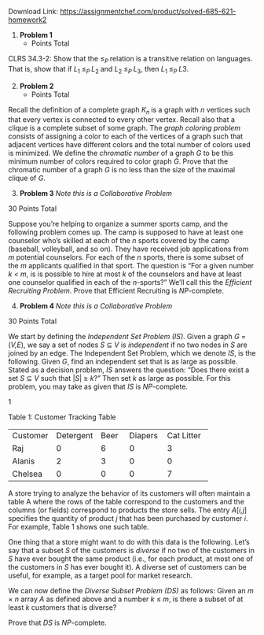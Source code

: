 Download Link: https://assignmentchef.com/product/solved-685-621-homework2
<br>
<ol>

 <li><strong>Problem 1</strong>

  <ul>

   <li>Points Total</li>

  </ul></li>

</ol>

CLRS 34.3-2: Show that the ≤<em><sub>P </sub></em>relation is a transitive relation on languages. That is, show that if <em>L</em><sub>1 </sub>≤<em><sub>P </sub>L</em><sub>2 </sub>and <em>L</em><sub>2 </sub>≤<em><sub>P </sub>L</em><sub>3</sub>, then <em>L</em><sub>1 </sub>≤<em><sub>P </sub>L</em>3.

<ol start="2">

 <li><strong>Problem 2</strong>

  <ul>

   <li>Points Total</li>

  </ul></li>

</ol>

Recall the definition of a complete graph <em>K<sub>n </sub></em>is a graph with <em>n </em>vertices such that every vertex is connected to every other vertex. Recall also that a clique is a complete subset of some graph. The <em>graph coloring problem </em>consists of assigning a color to each of the vertices of a graph such that adjacent vertices have different colors and the total number of colors used is minimized. We define the <em>chromatic number </em>of a graph <em>G </em>to be this minimum number of colors required to color graph <em>G</em>. Prove that the chromatic number of a graph <em>G </em>is no less than the size of the maximal clique of <em>G</em>.

<ol start="3">

 <li><strong>Problem 3 </strong><em>Note this is a Collaborative Problem</em></li>

</ol>

30 Points Total

Suppose you’re helping to organize a summer sports camp, and the following problem comes up. The camp is supposed to have at least one counselor who’s skilled at each of the <em>n </em>sports covered by the camp (baseball, volleyball, and so on). They have received job applications from <em>m </em>potential counselors. For each of the <em>n </em>sports, there is some subset of the <em>m </em>applicants qualified in that sport. The question is “For a given number <em>k &lt; m</em>, is is possible to hire at most <em>k </em>of the counselors and have at least one counselor qualified in each of the <em>n</em>-sports?” We’ll call this the <em>Efficient Recruiting Problem</em>. Prove that Efficient Recruiting is <em>NP</em>-complete.

<ol start="4">

 <li><strong>Problem 4 </strong><em>Note this is a Collaborative Problem</em></li>

</ol>

30 Points Total

We start by defining the <em>Independent Set Problem (IS)</em>. Given a graph <em>G </em>= (<em>V,E</em>), we say a set of nodes <em>S </em>⊆ <em>V </em>is <em>independent </em>if no two nodes in <em>S </em>are joined by an edge. The Independent Set Problem, which we denote <em>IS</em>, is the following. Given <em>G</em>, find an independent set that is as large as possible. Stated as a decision problem, <em>IS </em>answers the question: “Does there exist a set <em>S </em>⊆ <em>V </em>such that |<em>S</em>| ≥ <em>k</em>?” Then set <em>k </em>as large as possible. For this problem, you may take as given that <em>IS </em>is <em>NP</em>-complete.

1

Table 1: Customer Tracking Table

<table width="323">

 <tbody>

  <tr>

   <td width="72">Customer</td>

   <td width="73">Detergent</td>

   <td width="42">Beer</td>

   <td width="61">Diapers</td>

   <td width="75">Cat Litter</td>

  </tr>

  <tr>

   <td width="72">Raj</td>

   <td width="73">0</td>

   <td width="42">6</td>

   <td width="61">0</td>

   <td width="75">3</td>

  </tr>

  <tr>

   <td width="72">Alanis</td>

   <td width="73">2</td>

   <td width="42">3</td>

   <td width="61">0</td>

   <td width="75">0</td>

  </tr>

  <tr>

   <td width="72">Chelsea</td>

   <td width="73">0</td>

   <td width="42">0</td>

   <td width="61">0</td>

   <td width="75">7</td>

  </tr>

 </tbody>

</table>

A store trying to analyze the behavior of its customers will often maintain a table A where the rows of the table correspond to the customers and the columns (or fields) correspond to products the store sells. The entry <em>A</em>[<em>i,j</em>] specifies the quantity of product <em>j </em>that has been purchased by customer <em>i</em>. For example, Table 1 shows one such table.

One thing that a store might want to do with this data is the following. Let’s say that a subset <em>S </em>of the customers is <em>diverse </em>if no two of the customers in <em>S </em>have ever bought the same product (i.e., for each product, at most one of the customers in <em>S </em>has ever bought it). A diverse set of customers can be useful, for example, as a target pool for market research.

We can now define the <em>Diverse Subset Problem (DS) </em>as follows: Given an <em>m </em>× <em>n </em>array <em>A </em>as defined above and a number <em>k </em>≤ <em>m</em>, is there a subset of at least <em>k </em>customers that is diverse?

Prove that <em>DS </em>is <em>NP</em>-complete.